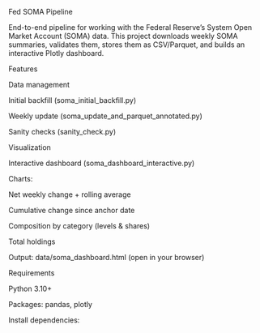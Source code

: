 Fed SOMA Pipeline

End-to-end pipeline for working with the Federal Reserve’s System Open Market Account (SOMA) data.
This project downloads weekly SOMA summaries, validates them, stores them as CSV/Parquet, and builds an interactive Plotly dashboard.

Features

Data management

Initial backfill (soma_initial_backfill.py)

Weekly update (soma_update_and_parquet_annotated.py)

Sanity checks (sanity_check.py)

Visualization

Interactive dashboard (soma_dashboard_interactive.py)

Charts:

Net weekly change + rolling average

Cumulative change since anchor date

Composition by category (levels & shares)

Total holdings

Output: data/soma_dashboard.html (open in your browser)

Requirements

Python 3.10+

Packages: pandas, plotly

Install dependencies:
